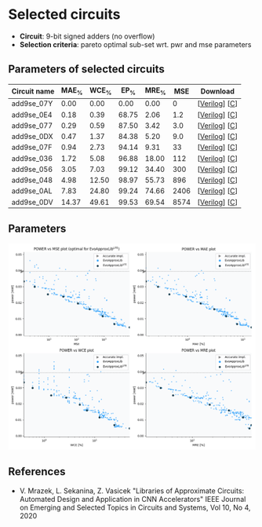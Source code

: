
Selected circuits
===================
 - **Circuit**: 9-bit signed adders (no overflow)
 - **Selection criteria**: pareto optimal sub-set wrt. pwr and mse parameters

Parameters of selected circuits
----------------------------

| Circuit name | MAE<sub>%</sub> | WCE<sub>%</sub> | EP<sub>%</sub> | MRE<sub>%</sub> | MSE | Download |
| --- |  --- | --- | --- | --- | --- | --- | 
| add9se_07Y | 0.00 | 0.00 | 0.00 | 0.00 | 0 |  [[Verilog](add9se_07Y.v)]  [[C](add9se_07Y.c)] |
| add9se_0E4 | 0.18 | 0.39 | 68.75 | 2.06 | 1.2 |  [[Verilog](add9se_0E4.v)]  [[C](add9se_0E4.c)] |
| add9se_077 | 0.29 | 0.59 | 87.50 | 3.42 | 3.0 |  [[Verilog](add9se_077.v)]  [[C](add9se_077.c)] |
| add9se_0DX | 0.47 | 1.37 | 84.38 | 5.20 | 9.0 |  [[Verilog](add9se_0DX.v)]  [[C](add9se_0DX.c)] |
| add9se_07F | 0.94 | 2.73 | 94.14 | 9.31 | 33 |  [[Verilog](add9se_07F.v)]  [[C](add9se_07F.c)] |
| add9se_036 | 1.72 | 5.08 | 96.88 | 18.00 | 112 |  [[Verilog](add9se_036.v)]  [[C](add9se_036.c)] |
| add9se_056 | 3.05 | 7.03 | 99.12 | 34.40 | 300 |  [[Verilog](add9se_056.v)]  [[C](add9se_056.c)] |
| add9se_048 | 4.98 | 12.50 | 98.97 | 55.73 | 896 |  [[Verilog](add9se_048.v)]  [[C](add9se_048.c)] |
| add9se_0AL | 7.83 | 24.80 | 99.24 | 74.66 | 2406 |  [[Verilog](add9se_0AL.v)]  [[C](add9se_0AL.c)] |
| add9se_0DV | 14.37 | 49.61 | 99.53 | 69.54 | 8574 |  [[Verilog](add9se_0DV.v)]  [[C](add9se_0DV.c)] |
    
Parameters
--------------
![Parameters figure](fig.png)

References
--------------
   - V. Mrazek, L. Sekanina, Z. Vasicek "Libraries of Approximate Circuits: Automated Design and Application in CNN Accelerators" IEEE Journal on Emerging and Selected Topics in Circuits and Systems, Vol 10, No 4, 2020

             